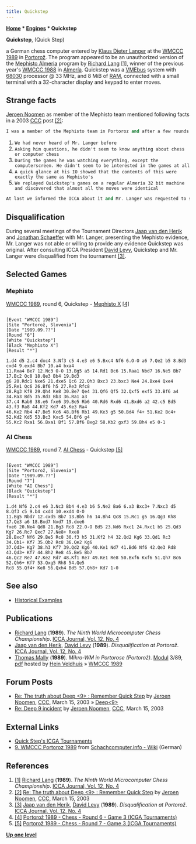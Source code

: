 ```yaml
---
title: Quickstep
---
```

**[Home](Home "Home") \* [Engines](Engines "Engines") \* Quickstep**


**Quickstep**, (Quick Step)  

a German chess computer entered by [Klaus Dieter Langer](Klaus_Dieter_Langer "Klaus Dieter Langer") at the [WMCCC 1989](WMCCC_1989 "WMCCC 1989") in [Portorož](https://en.wikipedia.org/wiki/Portoro%C5%BE). 
The program appeared to be an unauthorized version of the [Mephisto Almeria](Mephisto_Almeria "Mephisto Almeria") program by [Richard Lang](Richard_Lang "Richard Lang")
<a id="cite-note-1" href="#cite-ref-1">[1]</a>, 
winner of the previous year's [WMCCC 1988](WMCCC_1988 "WMCCC 1988") in [Almería](https://en.wikipedia.org/wiki/Almer%C3%ADa). 
Quickstep was a [VMEbus](https://en.wikipedia.org/wiki/VMEbus) system with [68030](68030 "68030") processor @ 33 MHz, and 8 MiB of [RAM](Memory#RAM "Memory"), 
connected with a small terminal with a 32-character display and keypad to enter moves.



## Strange facts


[Jeroen Noomen](Jeroen_Noomen "Jeroen Noomen") as member of the Mephisto team mentioned following facts in a 2003 [CCC](CCC "CCC") post <a id="cite-note-2" href="#cite-ref-2">[2]</a>:




```C++
I was a member of the Mephisto team in Portoroz and after a few rounds we found some facts very strange:
```

1. `We had never heard of Mr. Langer before`
2. `Asking him questions, he didn't seem to know anything about chess or computer chess`
3. `During the games he was watching everything, except the computerscreen. He didn't seem to be interested in the games at all`
4. `A quick glance at his IO showed that the contents of this were exactly the same as Mephisto's`
5. `We replayed Quickstep's games on a regular Almeria 32 bit machine and discovered that almost all the moves were identical`



```C++
At last we informed the ICCA about it and Mr. Langer was requested to show the source code of Quickstep. He didn't and so his program was disqualified. We never heard of him anymore... 
```

## Disqualification


During several meetings of the Tournament Directors [Jaap van den Herik](Jaap_van_den_Herik "Jaap van den Herik") and [Jonathan Schaeffer](Jonathan_Schaeffer "Jonathan Schaeffer") with Mr. Langer, presenting the Mephisto evidence, 
Mr. Langer was not able or willing to provide any evidence Quickstep was original. After consulting ICCA President [David Levy](David_Levy "David Levy"), Quickstep and Mr. Langer were disqualified from the tournament <a id="cite-note-3" href="#cite-ref-3">[3]</a>.



## Selected Games


### Mephisto


[WMCCC 1989](WMCCC_1989 "WMCCC 1989"), round 6, Quickstep - [Mephisto X](Mephisto "Mephisto") <a id="cite-note-4" href="#cite-ref-4">[4]</a>




```

[Event "WMCCC 1989"]
[Site "Portorož, Slovenia"]
[Date "1989.09.??"]
[Round "6"]
[White "Quickstep"]
[Black "Mephisto X"]
[Result "*"]

1.d4 d5 2.c4 dxc4 3.Nf3 c5 4.e3 e6 5.Bxc4 Nf6 6.O-O a6 7.Qe2 b5 8.Bd3 cxd4 9.exd4 Bb7 10.a4 bxa4 
11.Rxa4 Be7 12.Nc3 O-O 13.Bg5 a5 14.Rd1 Bc6 15.Raa1 Nbd7 16.Ne5 Bb7 17.Bc2 Qc8 18.Qe3 Bb4 19.Bd3 
g6 20.Rdc1 Nxe5 21.dxe5 Qc6 22.Qh3 Bxc3 23.bxc3 Ne4 24.Bxe4 Qxe4 25.Re1 Qc6 26.Bf6 h5 27.Re3 Rfc8 
28.Rg3 Kf8 29.Qh4 Ke8 30.Be7 Qe4 31.Qf6 Qf5 32.Qxf5 exf5 33.Bf6 a4 34.Ra3 Bd5 35.Rd3 Bb3 36.Ra1 a3 
37.c4 Rab8 38.e6 fxe6 39.Be5 Rb6 40.Rd6 Rxd6 41.Bxd6 a2 42.c5 Bd5 43.f3 Ra8 44.Kf2 Kd7 45.Ke3 Ra4 
46.Ke2 Rb4 47.Be5 Kc6 48.Bf6 Rb1 49.Ke3 g5 50.Bd4 f4+ 51.Ke2 Bc4+ 52.Kd2 Kd5 53.Bc3 Kxc5 54.Bf6 g4 
55.Kc2 Rxa1 56.Bxa1 Bf1 57.Bf6 Bxg2 58.Kb2 gxf3 59.Bh4 e5 0-1

```

### AI Chess


[WMCCC 1989](WMCCC_1989 "WMCCC 1989"), round 7, [AI Chess](AI_Chess "AI Chess") - Quickstep <a id="cite-note-5" href="#cite-ref-5">[5]</a>




```

[Event "WMCCC 1989"]
[Site "Portorož, Slovenia"]
[Date "1989.09.??"]
[Round "7"]
[White "AI Chess"]
[Black "Quickstep"]
[Result "*"]

1.d4 Nf6 2.c4 e6 3.Nc3 Bb4 4.e3 b6 5.Ne2 Ba6 6.a3 Bxc3+ 7.Nxc3 d5 8.Qf3 c5 9.b4 cxd4 10.exd4 O-O 
11.Bg5 Nbd7 12.cxd5 Bb7 13.Bb5 h6 14.Bh4 Qc8 15.Rc1 g5 16.Qg3 Kh8 17.Qe3 a6 18.Bxd7 Nxd7 19.dxe6 
fxe6 20.Ne4 Qd8 21.Bg3 Rc8 22.O-O Bd5 23.Nd6 Rxc1 24.Rxc1 b5 25.Qd3 Kg7 26.Rc7 Qxc7 27.Ne8+ Rxe8 
28.Bxc7 Nf6 29.Be5 Rc8 30.f3 h5 31.Kf2 h4 32.Qd2 Kg6 33.Qd1 Rc3 34.Qb1+ Kf7 35.Qb2 Rc8 36.Qe2 Kg6 
37.Qd3+ Kg7 38.h3 Kf7 39.Qd2 Kg6 40.Ke1 Nd7 41.Bd6 Nf6 42.Qe3 Rd8 43.Qd3+ Kf7 44.Bh2 Re8 45.Be5 Bb7 
46.Qc2 Re7 47.Ke2 Rd7 48.Kf1 Re7 49.Ke1 Re8 50.Bxf6 Kxf6 51.Qh7 Bc6 52.Qh6+ Kf7 53.Qxg5 Rh8 54.Qe5 
Rc8 55.Qf4+ Ke8 56.Qxh4 Bd5 57.Qh8+ Kd7 1-0 

```

## See also


* [Historical Examples](Historical_Examples "Historical Examples")


## Publications


* [Richard Lang](Richard_Lang "Richard Lang") (**1989**). *The Ninth World Microcomputer Chess Championship*. [ICCA Journal, Vol. 12, No. 4](ICGA_Journal#12_4 "ICGA Journal")
* [Jaap van den Herik](Jaap_van_den_Herik "Jaap van den Herik"), [David Levy](David_Levy "David Levy") (**1989**). *Disqualification at Portorož*. [ICCA Journal, Vol. 12, No. 4](ICGA_Journal#12_4 "ICGA Journal")
* [Thomas Mally](Thomas_Mally "Thomas Mally") (**1989**). *Mikro-WM in Portorose (Portorož)*. [Modul](Modul "Modul") 3/89, [pdf](http://www.schaakcomputers.nl/hein_veldhuis/database/files/09-1989,%20Modul,%20Thomas%20Mally,%20Mikro-WM%201989%20in%20Portorose.pdf) hosted by [Hein Veldhuis](Hein_Veldhuis "Hein Veldhuis") » [WMCCC 1989](WMCCC_1989 "WMCCC 1989")


## Forum Posts


* [Re: The truth about Deep <9> : Remember Quick Step](https://www.stmintz.com/ccc/index.php?id=289376) by [Jeroen Noomen](Jeroen_Noomen "Jeroen Noomen"), [CCC](CCC "CCC"), March 15, 2003 » [Deep<9>](Deep9 "Deep9")
* [Re: Deep 9 incident](https://www.stmintz.com/ccc/index.php?id=289377) by [Jeroen Noomen](Jeroen_Noomen "Jeroen Noomen"), [CCC](CCC "CCC"), March 15, 2003


## External Links


* [Quick Step's ICGA Tournaments](https://www.game-ai-forum.org/icga-tournaments/program.php?id=456)
* [9. WMCCC Portoroz 1989](https://www.schach-computer.info/wiki/index.php/9._WMCCC_Portoroz_1989) from [Schachcomputer.info - Wiki](https://www.schach-computer.info/wiki/index.php/Hauptseite_En) (German)


## References


1. <a id="cite-ref-1" href="#cite-note-1">[1]</a> [Richard Lang](Richard_Lang "Richard Lang") (**1989**). *The Ninth World Microcomputer Chess Championship*. [ICCA Journal, Vol. 12, No. 4](ICGA_Journal#12_4 "ICGA Journal")
2. <a id="cite-ref-2" href="#cite-note-2">[2]</a> [Re: The truth about Deep <9> : Remember Quick Step](https://www.stmintz.com/ccc/index.php?id=289376) by [Jeroen Noomen](Jeroen_Noomen "Jeroen Noomen"), [CCC](CCC "CCC"), March 15, 2003
3. <a id="cite-ref-3" href="#cite-note-3">[3]</a> [Jaap van den Herik](Jaap_van_den_Herik "Jaap van den Herik"), [David Levy](David_Levy "David Levy") (**1989**). *Disqualification at Portorož*. [ICCA Journal, Vol. 12, No. 4](ICGA_Journal#12_4 "ICGA Journal")
4. <a id="cite-ref-4" href="#cite-note-4">[4]</a> [Portorož 1989 - Chess - Round 6 - Game 3 (ICGA Tournaments)](https://www.game-ai-forum.org/icga-tournaments/round.php?tournament=75&round=6&id=3)
5. <a id="cite-ref-5" href="#cite-note-5">[5]</a> [Portorož 1989 - Chess - Round 7 - Game 3 (ICGA Tournaments)](https://www.game-ai-forum.org/icga-tournaments/round.php?tournament=75&round=7&id=3)

**[Up one level](Engines "Engines")**







 
